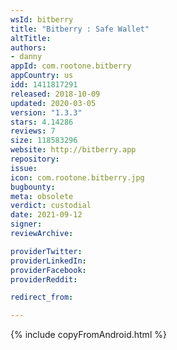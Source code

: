 ```yaml
---
wsId: bitberry
title: "Bitberry : Safe Wallet"
altTitle: 
authors:
- danny
appId: com.rootone.bitberry
appCountry: us
idd: 1411817291
released: 2018-10-09
updated: 2020-03-05
version: "1.3.3"
stars: 4.14286
reviews: 7
size: 118583296
website: http://bitberry.app
repository: 
issue: 
icon: com.rootone.bitberry.jpg
bugbounty: 
meta: obsolete
verdict: custodial
date: 2021-09-12
signer: 
reviewArchive:

providerTwitter: 
providerLinkedIn: 
providerFacebook: 
providerReddit: 

redirect_from:

---
```


{% include copyFromAndroid.html %}
